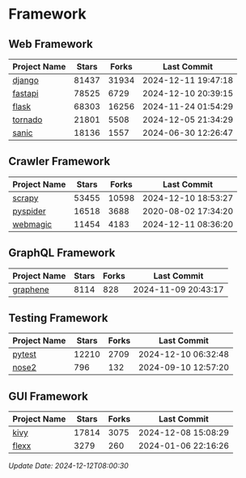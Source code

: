 # Framework

## Web Framework
| Project Name | Stars | Forks | Last Commit |
| ------------ | ----- | ----- | ----------- |
| [django](https://github.com/django/django) | 81437 | 31934 | 2024-12-11 19:47:18 |
| [fastapi](https://github.com/fastapi/fastapi) | 78525 | 6729 | 2024-12-10 20:39:15 |
| [flask](https://github.com/pallets/flask) | 68303 | 16256 | 2024-11-24 01:54:29 |
| [tornado](https://github.com/tornadoweb/tornado) | 21801 | 5508 | 2024-12-05 21:34:29 |
| [sanic](https://github.com/sanic-org/sanic) | 18136 | 1557 | 2024-06-30 12:26:47 |

## Crawler Framework
| Project Name | Stars | Forks | Last Commit |
| ------------ | ----- | ----- | ----------- |
| [scrapy](https://github.com/scrapy/scrapy) | 53455 | 10598 | 2024-12-10 18:53:27 |
| [pyspider](https://github.com/binux/pyspider) | 16518 | 3688 | 2020-08-02 17:34:20 |
| [webmagic](https://github.com/code4craft/webmagic) | 11454 | 4183 | 2024-12-11 08:36:20 |

## GraphQL Framework
| Project Name | Stars | Forks | Last Commit |
| ------------ | ----- | ----- | ----------- |
| [graphene](https://github.com/graphql-python/graphene) | 8114 | 828 | 2024-11-09 20:43:17 |

## Testing Framework
| Project Name | Stars | Forks | Last Commit |
| ------------ | ----- | ----- | ----------- |
| [pytest](https://github.com/pytest-dev/pytest) | 12210 | 2709 | 2024-12-10 06:32:48 |
| [nose2](https://github.com/nose-devs/nose2) | 796 | 132 | 2024-09-10 12:57:20 |

## GUI Framework
| Project Name | Stars | Forks | Last Commit |
| ------------ | ----- | ----- | ----------- |
| [kivy](https://github.com/kivy/kivy) | 17814 | 3075 | 2024-12-08 15:08:29 |
| [flexx](https://github.com/flexxui/flexx) | 3279 | 260 | 2024-01-06 22:16:26 |

*Update Date: 2024-12-12T08:00:30*